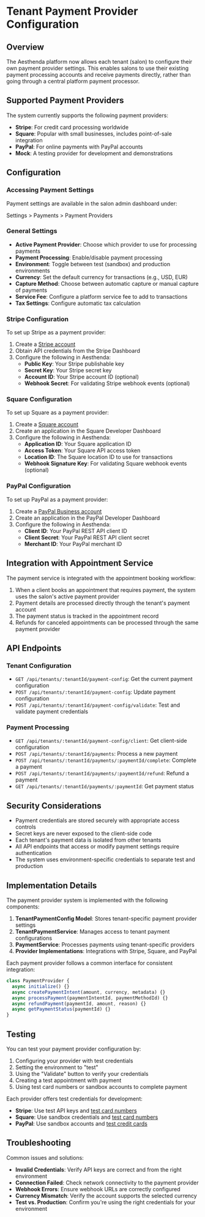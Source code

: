 # Tenant Payment Provider Configuration

## Overview

The Aesthenda platform now allows each tenant (salon) to configure their own payment provider settings. This enables salons to use their existing payment processing accounts and receive payments directly, rather than going through a central platform payment processor.

## Supported Payment Providers

The system currently supports the following payment providers:

- **Stripe**: For credit card processing worldwide
- **Square**: Popular with small businesses, includes point-of-sale integration
- **PayPal**: For online payments with PayPal accounts
- **Mock**: A testing provider for development and demonstrations

## Configuration

### Accessing Payment Settings

Payment settings are available in the salon admin dashboard under:

Settings > Payments > Payment Providers

### General Settings

- **Active Payment Provider**: Choose which provider to use for processing payments
- **Payment Processing**: Enable/disable payment processing
- **Environment**: Toggle between test (sandbox) and production environments
- **Currency**: Set the default currency for transactions (e.g., USD, EUR)
- **Capture Method**: Choose between automatic capture or manual capture of payments
- **Service Fee**: Configure a platform service fee to add to transactions
- **Tax Settings**: Configure automatic tax calculation

### Stripe Configuration

To set up Stripe as a payment provider:

1. Create a [Stripe account](https://stripe.com)
2. Obtain API credentials from the Stripe Dashboard
3. Configure the following in Aesthenda:
   - **Public Key**: Your Stripe publishable key
   - **Secret Key**: Your Stripe secret key
   - **Account ID**: Your Stripe account ID (optional)
   - **Webhook Secret**: For validating Stripe webhook events (optional)

### Square Configuration

To set up Square as a payment provider:

1. Create a [Square account](https://squareup.com)
2. Create an application in the Square Developer Dashboard
3. Configure the following in Aesthenda:
   - **Application ID**: Your Square application ID
   - **Access Token**: Your Square API access token
   - **Location ID**: The Square location ID to use for transactions
   - **Webhook Signature Key**: For validating Square webhook events (optional)

### PayPal Configuration

To set up PayPal as a payment provider:

1. Create a [PayPal Business account](https://paypal.com)
2. Create an application in the PayPal Developer Dashboard
3. Configure the following in Aesthenda:
   - **Client ID**: Your PayPal REST API client ID
   - **Client Secret**: Your PayPal REST API client secret
   - **Merchant ID**: Your PayPal merchant ID

## Integration with Appointment Service

The payment service is integrated with the appointment booking workflow:

1. When a client books an appointment that requires payment, the system uses the salon's active payment provider
2. Payment details are processed directly through the tenant's payment account
3. The payment status is tracked in the appointment record
4. Refunds for canceled appointments can be processed through the same payment provider

## API Endpoints

### Tenant Configuration

- `GET /api/tenants/:tenantId/payment-config`: Get the current payment configuration
- `POST /api/tenants/:tenantId/payment-config`: Update payment configuration
- `POST /api/tenants/:tenantId/payment-config/validate`: Test and validate payment credentials

### Payment Processing

- `GET /api/tenants/:tenantId/payment-config/client`: Get client-side configuration
- `POST /api/tenants/:tenantId/payments`: Process a new payment
- `POST /api/tenants/:tenantId/payments/:paymentId/complete`: Complete a payment
- `POST /api/tenants/:tenantId/payments/:paymentId/refund`: Refund a payment
- `GET /api/tenants/:tenantId/payments/:paymentId`: Get payment status

## Security Considerations

- Payment credentials are stored securely with appropriate access controls
- Secret keys are never exposed to the client-side code
- Each tenant's payment data is isolated from other tenants
- All API endpoints that access or modify payment settings require authentication
- The system uses environment-specific credentials to separate test and production

## Implementation Details

The payment provider system is implemented with the following components:

1. **TenantPaymentConfig Model**: Stores tenant-specific payment provider settings
2. **TenantPaymentService**: Manages access to tenant payment configurations
3. **PaymentService**: Processes payments using tenant-specific providers
4. **Provider Implementations**: Integrations with Stripe, Square, and PayPal

Each payment provider follows a common interface for consistent integration:

```javascript
class PaymentProvider {
  async initialize() {}
  async createPaymentIntent(amount, currency, metadata) {}
  async processPayment(paymentIntentId, paymentMethodId) {}
  async refundPayment(paymentId, amount, reason) {}
  async getPaymentStatus(paymentId) {}
}
```

## Testing

You can test your payment provider configuration by:

1. Configuring your provider with test credentials
2. Setting the environment to "test"
3. Using the "Validate" button to verify your credentials
4. Creating a test appointment with payment
5. Using test card numbers or sandbox accounts to complete payment

Each provider offers test credentials for development:

- **Stripe**: Use test API keys and [test card numbers](https://stripe.com/docs/testing)
- **Square**: Use sandbox credentials and [test card numbers](https://developer.squareup.com/docs/testing/test-values)
- **PayPal**: Use sandbox accounts and [test credit cards](https://developer.paypal.com/tools/sandbox/card-testing/)

## Troubleshooting

Common issues and solutions:

- **Invalid Credentials**: Verify API keys are correct and from the right environment
- **Connection Failed**: Check network connectivity to the payment provider
- **Webhook Errors**: Ensure webhook URLs are correctly configured
- **Currency Mismatch**: Verify the account supports the selected currency
- **Test vs. Production**: Confirm you're using the right credentials for your environment 